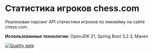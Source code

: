 # Статистика игроков chess.com

Реализован парсинг API статистики игроков по никнейму на сайте chess.com.

**Использованные технологии:** OpenJDK 21, Spring Boot 3.2.3, Maven

[![Quality gate](https://sonarcloud.io/api/project_badges/quality_gate?project=valvaraad_term4-java)](https://sonarcloud.io/summary/new_code?id=valvaraad_term4-java)
